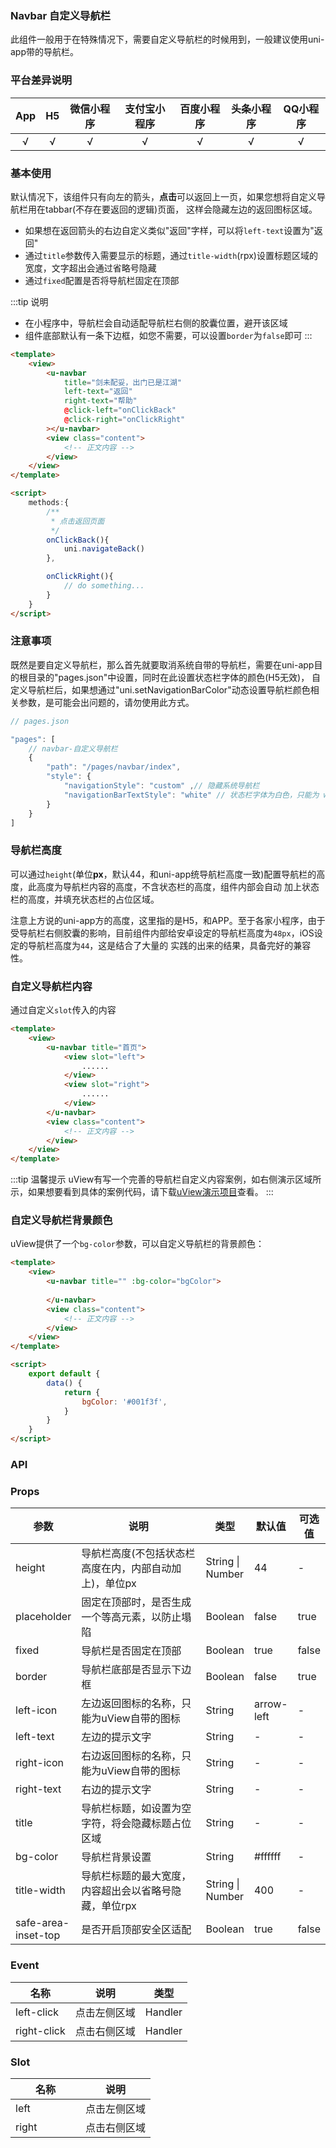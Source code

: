 ### Navbar 自定义导航栏 <to-api/>

此组件一般用于在特殊情况下，需要自定义导航栏的时候用到，一般建议使用uni-app带的导航栏。

<demo-model url="/pages/componentsA/navbar/index"></demo-model>

<custom-block text="右侧的演示中，导航栏上方有圆角，也有顶部的手机模型状态栏内容，以及返回图标和文字不对齐的情况。这是因为网页演示导致，实际中无此情况，请通过右上角的“演示”扫码查看实际效果。"></custom-block>

### 平台差异说明

|  App  |  H5   | 微信小程序 | 支付宝小程序 | 百度小程序 | 头条小程序 | QQ小程序 |
| :---: | :---: | :--------: | :----------: | :--------: | :--------: | :------: |
|   √   |   √   |     √      |      √       |     √      |     √      |    √     |


### 基本使用

默认情况下，该组件只有向左的箭头，**点击**可以返回上一页，如果您想将自定义导航栏用在tabbar(不存在要返回的逻辑)页面，
这样会隐藏左边的返回图标区域。

- 如果想在返回箭头的右边自定义类似"返回"字样，可以将`left-text`设置为"返回"
- 通过`title`参数传入需要显示的标题，通过`title-width`(rpx)设置标题区域的宽度，文字超出会通过省略号隐藏
- 通过`fixed`配置是否将导航栏固定在顶部

:::tip 说明
- 在小程序中，导航栏会自动适配导航栏右侧的胶囊位置，避开该区域
- 组件底部默认有一条下边框，如您不需要，可以设置`border`为`false`即可
:::

``` html
<template>
	<view>
		<u-navbar 
            title="剑未配妥，出门已是江湖" 
            left-text="返回" 
            right-text="帮助" 
            @click-left="onClickBack" 
            @click-right="onClickRight"
        ></u-navbar>
		<view class="content">
			<!-- 正文内容 -->
		</view>
	</view>
</template>

<script>
    methods:{
        /**
         * 点击返回页面
         */
        onClickBack(){
            uni.navigateBack()
        },

        onClickRight(){
            // do something...
        }
    }
</script>
```

### 注意事项

既然是要自定义导航栏，那么首先就要取消系统自带的导航栏，需要在uni-app目的根目录的"pages.json"中设置，同时在此设置状态栏字体的颜色(H5无效)，
自定义导航栏后，如果想通过"uni.setNavigationBarColor"动态设置导航栏颜色相关参数，是可能会出问题的，请勿使用此方式。

```js
// pages.json

"pages": [
	// navbar-自定义导航栏
	{
		"path": "/pages/navbar/index",
		"style": {
			"navigationStyle": "custom" ,// 隐藏系统导航栏
			"navigationBarTextStyle": "white" // 状态栏字体为白色，只能为 white-白色，black-黑色 二选一
		}
	}
]
```

### 导航栏高度

可以通过`height`(单位**px**，默认44，和uni-app统导航栏高度一致)配置导航栏的高度，此高度为导航栏内容的高度，不含状态栏的高度，组件内部会自动
加上状态栏的高度，并填充状态栏的占位区域。

注意上方说的uni-app方的高度，这里指的是H5，和APP。至于各家小程序，由于受导航栏右侧胶囊的影响，目前组件内部给安卓设定的导航栏高度为`48px`，iOS设定的导航栏高度为`44`，这是结合了大量的
实践的出来的结果，具备完好的兼容性。


### 自定义导航栏内容

通过自定义`slot`传入的内容

``` html
<template>
	<view>
		<u-navbar title="首页">
            <view slot="left">
				......
			</view>
            <view slot="right">
				......
			</view>
		</u-navbar>
		<view class="content">
			<!-- 正文内容 -->
		</view>
	</view>
</template>
```


:::tip 温馨提示
uView有写一个完善的导航栏自定义内容案例，如右侧演示区域所示，如果想要看到具体的案例代码，请下载[uView演示项目](http://uviewui.com/components/install.html#%E7%A4%BA%E4%BE%8B%E9%A1%B9%E7%9B%AE)查看。
:::



### 自定义导航栏背景颜色

uView提供了一个`bg-color`参数，可以自定义导航栏的背景颜色：

``` html
<template>
	<view>
		<u-navbar title="" :bg-color="bgColor">
			
		</u-navbar>
		<view class="content">
			<!-- 正文内容 -->
		</view>
	</view>
</template>

<script>
	export default {
		data() {
			return {
				bgColor: '#001f3f',
			}
		}
	}
</script>
```


### API

### Props


| 参数                | 说明                                                   | 类型             | 默认值     | 可选值 |
| ------------------- | ------------------------------------------------------ | ---------------- | ---------- | ------ |
| height              | 导航栏高度(不包括状态栏高度在内，内部自动加上)，单位px | String \| Number | 44         | -      |
| placeholder         | 固定在顶部时，是否生成一个等高元素，以防止塌陷         | Boolean          | false      | true   |
| fixed               | 导航栏是否固定在顶部                                   | Boolean          | true       | false  |
| border              | 导航栏底部是否显示下边框                               | Boolean          | false      | true   |
| left-icon           | 左边返回图标的名称，只能为uView自带的图标              | String           | arrow-left | -      |
| left-text           | 左边的提示文字                                         | String           | -          | -      |
| right-icon          | 右边返回图标的名称，只能为uView自带的图标              | String           | -          | -      |
| right-text          | 右边的提示文字                                         | String           | -          | -      |
| title               | 导航栏标题，如设置为空字符，将会隐藏标题占位区域       | String           | -          | -      |
| bg-color            | 导航栏背景设置                                         | String           | #ffffff    | -      |
| title-width         | 导航栏标题的最大宽度，内容超出会以省略号隐藏，单位rpx  | String \| Number | 400        | -      |
| safe-area-inset-top | 是否开启顶部安全区适配                                 | Boolean          | true       | false  |


### Event

| 名称        | 说明         | 类型    |
| ----------- | ------------ | ------- |
| left-click  | 点击左侧区域 | Handler |
| right-click | 点击右侧区域 | Handler |

### Slot

| 名称  | 说明         |
| ----- | ------------ |
| left  | 点击左侧区域 |
| right | 点击右侧区域 |



<style scoped>
h3[id=props] + table thead tr th:nth-child(2){
	width: 40%;
}

h3[id=slot] + table thead tr th:nth-child(2){
	width: 50%;
}
</style>